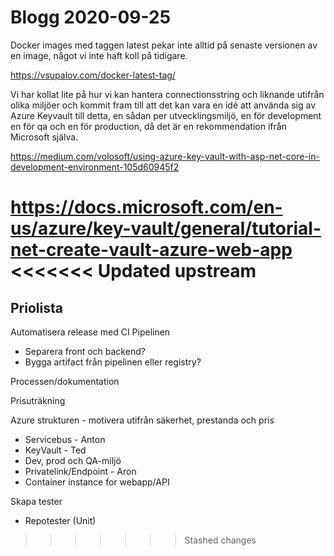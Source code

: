 # Blogg 2020-09-25

Docker images med taggen latest pekar inte alltid på senaste versionen av en image, något vi inte haft koll på tidigare.

https://vsupalov.com/docker-latest-tag/





Vi har kollat lite på hur vi kan hantera connectionsstring och liknande utifrån olika miljöer och kommit fram till att det kan vara en idé att använda sig av Azure Keyvault till detta, en sådan per utvecklingsmiljö, en för development en för qa och en för production, då det är en rekommendation ifrån Microsoft själva.

https://medium.com/volosoft/using-azure-key-vault-with-asp-net-core-in-development-environment-105d60945f2

https://docs.microsoft.com/en-us/azure/key-vault/general/tutorial-net-create-vault-azure-web-app
<<<<<<< Updated upstream
=======



## Priolista

Automatisera release med CI Pipelinen

* Separera front och backend?
* Bygga artifact från pipelinen eller registry? 

Processen/dokumentation

Prisuträkning

Azure strukturen - motivera utifrån säkerhet, prestanda och pris

- Servicebus - Anton
- KeyVault - Ted
- Dev, prod  och QA-miljö
- Privatelink/Endpoint - Aron
- Container instance for webapp/API

Skapa tester

* Repotester (Unit)
>>>>>>> Stashed changes
